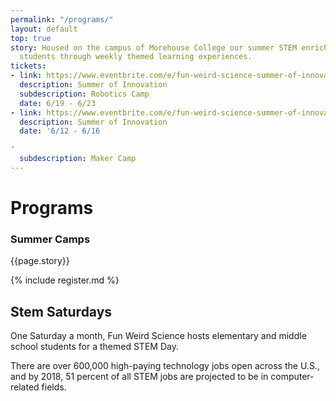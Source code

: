 ```yaml
---
permalink: "/programs/"
layout: default
top: true
story: Housed on the campus of Morehouse College our summer STEM enrichment camp engages
  students through weekly themed learning experiences.
tickets:
- link: https://www.eventbrite.com/e/fun-weird-science-summer-of-innovation-robotics-camp-tickets-34178810743
  description: Summer of Innovation
  subdescription: Robotics Camp
  date: 6/19 - 6/23
- link: https://www.eventbrite.com/e/fun-weird-science-summer-of-innovation-maker-camp-tickets-34030108972?aff=erelpanelorg
  description: Summer of Innovation
  date: '6/12 - 6/16

'
  subdescription: Maker Camp
---
```


<div class = 'fulls workshops'>
  <div class = 'flex-in overlay'>
    <div class = 'tripple'>
      <h1>Programs</h1>
    </div>
  </div>
</div>
<div class = 'dull flex-in'>
  <div class = 'child tripple'>
    <h3 id = 'camps'>Summer Camps</h3>
    <p>{{page.story}}</p>
    {% include register.md %}
  </div>
</div>
<div class = 'bright flex-in'>
  <div class = 'child tripple'>
    <h2><span id = 'stemsaturdays'>Stem Saturdays</span></h2>
    <p class = 'center'>One Saturday a month, Fun Weird Science hosts elementary and middle school students for a themed STEM Day.</p>
  </div>
</div>
  <div class = 'banner'>
    <p>There are over 600,000 high-paying technology jobs open across the U.S., and by 2018, 51 percent of all STEM jobs are projected to be in computer-related fields.</p>
  </div>

